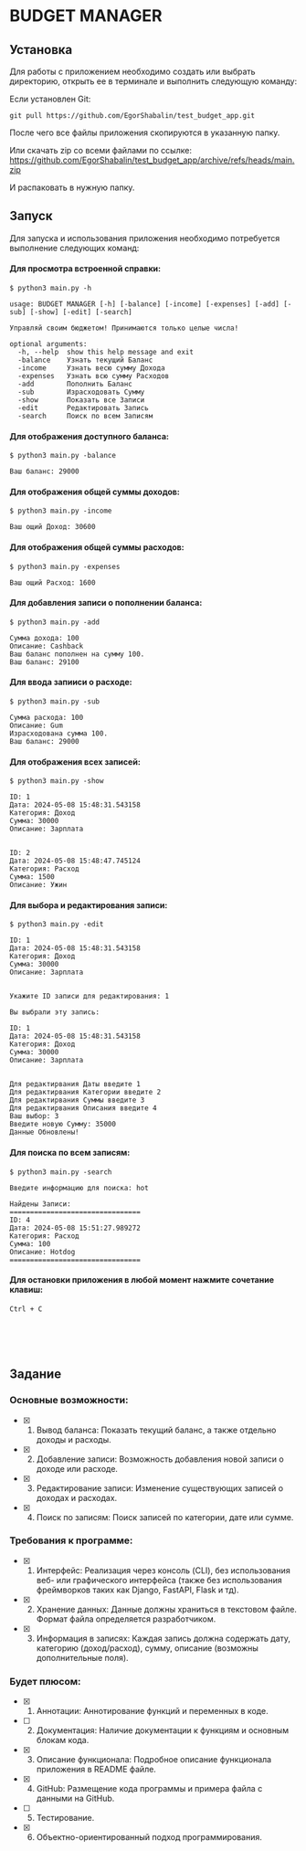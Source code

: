 # BUDGET MANAGER

## Установка
Для работы с приложением необходимо создать или выбрать директорию, открыть ее в терминале и выполнить следующую команду:

Если установлен Git:

```
git pull https://github.com/EgorShabalin/test_budget_app.git
```

После чего все файлы приложения скопируются в указанную папку.

Или скачать zip со всеми файлами по ссылке:
<https://github.com/EgorShabalin/test_budget_app/archive/refs/heads/main.zip>

И распаковать в нужную папку.



## Запуск
Для запуска и использования приложения необходимо потребуется выполнение следующих команд:

#### Для просмотра встроенной справки:

```
$ python3 main.py -h

usage: BUDGET MANAGER [-h] [-balance] [-income] [-expenses] [-add] [-sub] [-show] [-edit] [-search]

Управляй своим бюджетом! Принимаются только целые числа!

optional arguments:
  -h, --help  show this help message and exit
  -balance    Узнать текущий Баланс
  -income     Узнать весю сумму Дохода
  -expenses   Узнать всю сумму Расходов
  -add        Пополнить Баланс
  -sub        Израсходовать Сумму
  -show       Показать все Записи
  -edit       Редактировать Запись
  -search     Поиск по всем Записям
```

#### Для отображения доступного баланса:

```
$ python3 main.py -balance

Ваш баланс: 29000
```

#### Для отображения общей суммы доходов:

```
$ python3 main.py -income

Ваш ощий Доход: 30600
```

#### Для отображения общей суммы расходов:

```
$ python3 main.py -expenses

Ваш ощий Расход: 1600
```

#### Для добавления записи о пополнении баланса:

```
$ python3 main.py -add

Сумма дохода: 100
Описание: Cashback
Ваш баланс пополнен на сумму 100.
Ваш баланс: 29100
```

#### Для ввода запииси о расходе:

```
$ python3 main.py -sub

Сумма расхода: 100
Описание: Gum    
Израсходована сумма 100.
Ваш баланс: 29000
```

#### Для отображения всех записей:

```
$ python3 main.py -show

ID: 1
Дата: 2024-05-08 15:48:31.543158
Категория: Доход
Сумма: 30000
Описание: Зарплата            


ID: 2
Дата: 2024-05-08 15:48:47.745124
Категория: Расход
Сумма: 1500
Описание: Ужин
```

#### Для выбора и редактирования записи:

```
$ python3 main.py -edit

ID: 1
Дата: 2024-05-08 15:48:31.543158
Категория: Доход
Сумма: 30000
Описание: Зарплата


Укажите ID записи для редактирования: 1

Вы выбрали эту запись:

ID: 1
Дата: 2024-05-08 15:48:31.543158
Категория: Доход
Сумма: 30000
Описание: Зарплата            


Для редактирвания Даты введите 1
Для редактирвания Категории введите 2
Для редактирвания Суммы введите 3
Для редактирвания Описания введите 4
Ваш выбор: 3
Введите новую Сумму: 35000
Данные Обновлены!
```

#### Для поиска по всем записям:

```
$ python3 main.py -search

Введите информацию для поиска: hot 

Найдены Записи:
================================
ID: 4
Дата: 2024-05-08 15:51:27.989272
Категория: Расход
Сумма: 100
Описание: Hotdog            
================================
```
#### Для остановки приложения в любой момент нажмите сочетание клавиш:

```
Ctrl + C
```
<br>
<br>
<br>


## Задание

### Основные возможности:
- [x] 1. Вывод баланса: Показать текущий баланс, а также отдельно доходы и расходы.
- [x] 2. Добавление записи: Возможность добавления новой записи о доходе или расходе.
- [x] 3. Редактирование записи: Изменение существующих записей о доходах и расходах.
- [x] 4. Поиск по записям: Поиск записей по категории, дате или сумме.

### Требования к программе:
- [x] 1. Интерфейс: Реализация через консоль (CLI), без использования веб- или графического интерфейса (также без использования фреймворков таких как Django, FastAPI, Flask  и тд).
- [x] 2. Хранение данных: Данные должны храниться в текстовом файле. Формат файла определяется разработчиком.
- [x] 3. Информация в записях: Каждая запись должна содержать дату, категорию (доход/расход), сумму, описание (возможны дополнительные поля).

### Будет плюсом:
- [x] 1. Аннотации: Аннотирование функций и переменных в коде.
- [ ] 2. Документация: Наличие документации к функциям и основным блокам кода.
- [x] 3. Описание функционала: Подробное описание функционала приложения в README файле.
- [x] 4. GitHub: Размещение кода программы и примера файла с данными на GitHub.
- [ ] 5. Тестирование.
- [x] 6. Объектно-ориентированный подход программирования.
